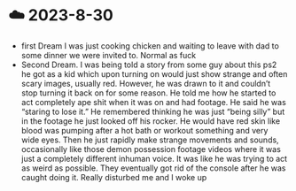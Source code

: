 # ☁️ 2023-8-30

* first Dream I was just cooking chicken and waiting to leave with dad to some dinner we were invited to. Normal as fuck
* Second Dream. I was being told a story from some guy about this ps2 he got as a kid which upon turning on would just show strange and often scary images, usually red. However, he was drawn to it and couldn’t stop turning it back on for some reason. He told me how he started to act completely ape shit when it was on and had footage. He said he was “staring to lose it.” He remembered thinking he was just “being silly” but in the footage he just looked off his rocker. He would have red skin like blood was pumping after a hot bath or workout something and very wide eyes. Then he just rapidly make strange movements and sounds, occasionally like those demon possession footage videos where it was just a completely different inhuman voice. It was like he was trying to act as weird as possible. They eventually got rid of the console after he was caught doing it. Really disturbed me and I woke up
